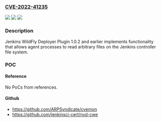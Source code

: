 ### [CVE-2022-41235](https://cve.mitre.org/cgi-bin/cvename.cgi?name=CVE-2022-41235)
![](https://img.shields.io/static/v1?label=Product&message=Jenkins%20WildFly%20Deployer%20Plugin&color=blue)
![](https://img.shields.io/static/v1?label=Version&message=n%2Fa&color=blue)
![](https://img.shields.io/static/v1?label=Vulnerability&message=CWE-693%3A%20Protection%20Mechanism%20Failure&color=brighgreen)

### Description

Jenkins WildFly Deployer Plugin 1.0.2 and earlier implements functionality that allows agent processes to read arbitrary files on the Jenkins controller file system.

### POC

#### Reference
No PoCs from references.

#### Github
- https://github.com/ARPSyndicate/cvemon
- https://github.com/jenkinsci-cert/nvd-cwe

